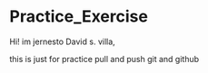 # Practice_Exercise

Hi! im jernesto David s. villa,

this is just for practice pull and push git and github